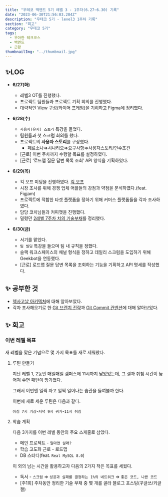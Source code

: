 ```yaml
---
title: "우테코 백엔드 5기 레벨 3 - 1주차(6.27~6.30) 기록"
date: "2023-06-30T21:56:03.284Z"
description: "우테코 5기 - level3 1주차 기록"
section: "회고" 
category: "우테코 5기"
tags:
  - 우아한 테크코스
  - 백엔드
  - 근황
thumbnailImg: "../thumbnail.jpg"
---
```


## ✨LOG

- **6/27(화)**
  - 레벨3 OT를 진행했다.
  - 프로젝트 팀원들과 프로젝트 기획 회의를 진행했다.
  - 대략적인 View 구성(와이어 프레임)을 기획하고 Figma에 정리했다.
- **6/28(수)**
  - `사용자(유저) 스토리` 특강을 들었다.
  - 팀원들과 첫 스크럼 회의를 했다.
  - 프로젝트의 **사용자 스토리**를 구상했다.
    - 페르소나⇒시나리오⇒요구사항⇒사용자스토리/인수조건
  - [근로] 이번 주차까지 수행할 목표를 설정하였다.
  - [근로] ‘로드맵 질문 답변 목록 조회’ API 양식을 기획하였다.
- **6/29(목)**

  - 킥 오프 미팅을 진행하였다.
    [킥 오프](https://github.com/woowacourse-teams/2023-emmsale/wiki/킥-오프)
  - 시장 조사를 위해 경쟁 업체 어플들의 강점과 약점을 분석하였다.(feat. Figjam)
  - 프로젝트에 적합한 타겟 플랫폼을 정하기 위해 커머스 플랫폼들을 각자 조사하였다.
  - 담당 코치님들과 커피챗을 진행했다.
  - 밀렸던 [2레벨 7주차 치의 기술부채](https://amaran-th.github.io/%EC%9A%B0%ED%85%8C%EC%BD%94%205%EA%B8%B0/[%EA%B8%B0%EC%88%A0%EB%B6%80%EC%B1%84]%20%EC%9A%B0%ED%85%8C%EC%BD%94%205%EA%B8%B0%20%EB%A0%88%EB%B2%A82%20-%207%EC%A3%BC%EC%B0%A8/)를 정리했다.

- **6/30(금)**
  - 서기를 맡았다.
  - `팀 빌딩` 특강을 들으며 팀 내 규칙을 정했다.
  - 슬랙 워크스페이스의 채널 형식을 정하고 데일리 스크럼을 도입하기 위해 Geekbot을 연동했다.
  - [근로] 로드맵 질문 답변 목록을 조회하는 기능을 기획하고 API 명세를 작성했다.

## ✨ 공부한 것

- [헥사고날 아키텍처](<https://amaran-th.github.io/%EC%86%8C%ED%94%84%ED%8A%B8%EC%9B%A8%EC%96%B4%20%EC%84%A4%EA%B3%84/Hexagonal%20Architecture(%ED%97%A5%EC%82%AC%EA%B3%A0%EB%82%A0%20%EC%95%84%ED%82%A4%ED%85%8D%EC%B2%98)/>)에 대해 알아보았다.
- 각자 조사해오기로 한 [Git 브랜치 전략](https://amaran-th.github.io/%EC%A3%BC%EC%A0%80%EB%A6%AC%EC%A3%BC%EC%A0%80%EB%A6%AC/[Github]%20Git%20%EB%B8%8C%EB%9E%9C%EC%B9%98%20%EC%A0%84%EB%9E%B5/)과 [Git Commit 컨벤션](https://amaran-th.github.io/%EC%A3%BC%EC%A0%80%EB%A6%AC%EC%A3%BC%EC%A0%80%EB%A6%AC/[Github]%20Git%20Commit%20Convention/)에 대해 알아보았다.

## ✨ 회고

### 이번 레벨 목표

새 레벨을 맞은 기념으로 몇 가지 목표를 새로 세워봤다.

1. 루틴 만들기

   지난 레벨 1, 2동안 매일매일 캠퍼스에 11시까지 남았었는데, 그 결과 취침 시간이 늦어져 수면 패턴이 망가졌다.

   그래서 이번엔 일찍 자고 일찍 일어나는 습관을 들여볼까 한다.

   이번에 새로 세운 루틴은 다음과 같다.

   `아침 7시 기상`-`저녁 9시 귀가`-`11시 취침`

2. 학습 계획

   다음 3가지를 이번 레벨 동안의 주요 스케줄로 삼았다.

   - 메인 프로젝트 - `얼마면 살래?`
   - 학습 고도화 근로 - 로드맵
   - DB 스터디(feat. `Real MySQL 8.0`)

   이 외의 남는 시간을 활용하고자 다음의 2가지 작은 목표를 세웠다.

   - 독서 - `스크럼` ⇒ `성공과 실패를 결정하는 1%의 네트워크` ⇒ `좋은 코드, 나쁜 코드`
   - [주1회] 주차동안 정리한 기술 부채 중 몇 개를 골라 블로그 포스팅(꾸글쓰/키글챌)
